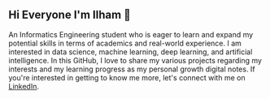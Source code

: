 ## Hi Everyone I'm Ilham 👋

An Informatics Engineering student who is eager to learn and expand my potential skills in terms of academics and real-world experience. I am interested in data science, machine learning, deep learning, and artificial intelligence. In this GitHub, I love to share my various projects regarding my interests and my learning progress as my personal growth digital notes. If you're interested in getting to know me more, let's connect with me on [LinkedIn](https://www.linkedin.com/in/milhamfachlevi/). 

<!--
**ilhamfachlevi/ilhamfachlevi** is a ✨ _special_ ✨ repository because its `README.md` (this file) appears on your GitHub profile.

Here are some ideas to get you started:

- 🔭 I’m currently working on ...
- 🌱 I’m currently learning ...
- 👯 I’m looking to collaborate on ...
- 🤔 I’m looking for help with ...
- 💬 Ask me about ...
- 📫 How to reach me: ...
- 😄 Pronouns: ...
- ⚡ Fun fact: ...
-->
